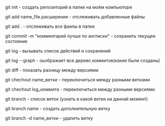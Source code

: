 git init - создать репозиторий в папке на моём компьюторе 

git add name_file.расширение - отслеживать добавленные файлы

git add . - отслеживать все фаилы в папке

git commit -m "комментарий лучше по англиски" - сохранить текущее состояние

git log - вызывать список действий и сохранений

git log --graph - оьображает все дерево коммитов(какие были созданы)

git diff - показать разницу между версиями

git chechout name_ветки - переключиться между разными ветками

git chechout log_коммита - переключиться между разными версиями

git branch - список веток (узнать в какой ветки на даннай момент)

git branch name - создать дополнительную ветку

git branch -d name_ветки - удалить ветку
